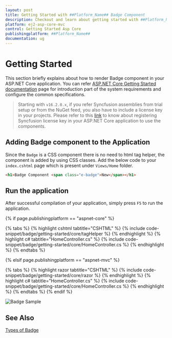 ```yaml
---
layout: post
title: Getting Started with ##Platform_Name## Badge Component
description: Checkout and learn about getting started with ##Platform_Name## Badge component of Syncfusion Essential JS 2 and more details.
platform: ej2-asp-core-mvc
control: Getting Started Asp Core
publishingplatform: ##Platform_Name##
documentation: ug
---
```



# Getting Started

This section briefly explains about how to render Badge component in your ASP.NET Core application. You can refer [ASP.NET Core Getting Started documentation](https://helpej2.syncfusion.com/aspnetcore/documentation/getting-started/visual-studio-2017) page for introduction part of the system requirements and configure the common specifications.

> Starting with `v16.2.0.x`, if you refer Syncfusion assemblies from trial setup or from the NuGet feed, you also have to include a license key in your projects. Please refer to this [link](https://help.syncfusion.com/common/essential-studio/licensing/license-key) to know about registering Syncfusion license key in your ASP.NET Core application to use the components.

## Adding Badge component to the Application

Since the `Badge` is a CSS component there is no need to html tag helper, the component is added by using CSS classes. Add the below code to your `index.cshtml` page which is present under `Views/Home` folder.

```html
<h1>Badge Component <span class="e-badge">New</span></h1>
```

## Run the application

After successful compilation of your application, simply press `F5` to run the application.

{% if page.publishingplatform == "aspnet-core" %}

{% tabs %}
{% highlight cshtml tabtitle="CSHTML" %}
{% include code-snippet/badge/getting-started/core/tagHelper %}
{% endhighlight %}
{% highlight c# tabtitle="HomeController.cs" %}
{% include code-snippet/badge/getting-started/core/HomeController.cs %}
{% endhighlight %}
{% endtabs %}

{% elsif page.publishingplatform == "aspnet-mvc" %}

{% tabs %}
{% highlight razor tabtitle="CSHTML" %}
{% include code-snippet/badge/getting-started/core/razor %}
{% endhighlight %}
{% highlight c# tabtitle="HomeController.cs" %}
{% include code-snippet/badge/getting-started/core/HomeController.cs %}
{% endhighlight %}
{% endtabs %}
{% endif %}


![Badge Sample](./images/badge.PNG)

## See Also

[Types of Badge](./types)